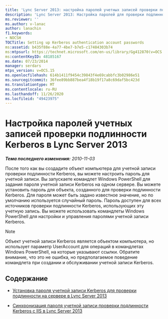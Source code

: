 ```yaml
---
title: 'Lync Server 2013: настройка паролей учетных записей проверки подлинности Kerberos'
description: 'Lync Server 2013: Настройка паролей для проверки подлинности учетной записи Kerberos.'
ms.reviewer: ''
ms.author: v-lanac
author: lanachin
f1.keywords:
- NOCSH
TOCTitle: Setting up Kerberos authentication account passwords
ms:assetid: b435f88e-4a77-4be7-b7e5-c17484303b74
ms:mtpsurl: https://technet.microsoft.com/en-us/library/Gg412870(v=OCS.15)
ms:contentKeyID: 48185167
ms.date: 07/23/2014
manager: serdars
mtps_version: v=OCS.15
ms.openlocfilehash: 614b1411f9454c39843f4e69cabbfc3b02986e51
ms.sourcegitcommit: 36fee89bb887bea4f18b19f17a8c69daf5bc423d
ms.translationtype: MT
ms.contentlocale: ru-RU
ms.lasthandoff: 11/26/2020
ms.locfileid: "49423975"
---
```

# <a name="setting-up-kerberos-authentication-account-passwords-in-lync-server-2013"></a>Настройка паролей учетных записей проверки подлинности Kerberos в Lync Server 2013

<div data-xmlns="http://www.w3.org/1999/xhtml">

<div class="topic" data-xmlns="http://www.w3.org/1999/xhtml" data-msxsl="urn:schemas-microsoft-com:xslt" data-cs="https://msdn.microsoft.com/">

<div data-asp="https://msdn2.microsoft.com/asp">



</div>

<div id="mainSection">

<div id="mainBody">

<span> </span>

_**Тема последнего изменения:** 2010-11-03_

После того как вы создадите объект компьютера для учетной записи проверки подлинности Kerberos, вы можете настроить пароль для учетной записи. Вы запускаете командлет Windows PowerShell для задания пароля учетной записи Kerberos на одном сервере. Вы можете установить пароль для объекта, созданного для проверки подлинности Kerberos. Для пароля может быть задано известное значение, но по умолчанию используется случайный пароль. Пароль доступен для всех источников проверки подлинности Kerberos, использующих эту учетную запись. Вы можете использовать командлеты Windows PowerShell для настройки и управления паролями учетной записи Kerberos.

<div>


> [!NOTE]  
> Объект учетной записи Kerberos является объектом компьютера, но использует параметр UserAccount для операций в командлетах Windows PowerShell, на которые указывают ссылки. Обратите внимание, что это не ошибка, но предполагаемое поведение командлета при создании и обслуживании учетной записи Kerberos.



</div>

<div>

## <a name="in-this-section"></a>Содержание

  - [Установка пароля учетной записи Kerberos для проверки подлинности на сервере в Lync Server 2013](lync-server-2013-set-a-kerberos-authentication-account-password-on-a-server.md)

  - [Синхронизация пароля учетной записи проверки подлинности Kerberos с IIS в Lync Server 2013](lync-server-2013-synchronize-a-kerberos-authentication-account-password-to-iis.md)

</div>

</div>

<span> </span>

</div>

</div>

</div>

